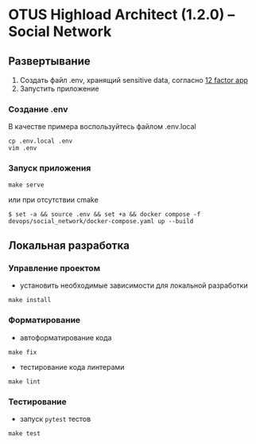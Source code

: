 # OTUS Highload Architect (1.2.0) – Social Network

## Развертывание

1. Создать файл .env, хранящий sensitive data, согласно [12 factor app](https://12factor.net/config)
2. Запустить приложение

### Создание .env

В качестве примера воспользуйтесь файлом .env.local

```shell
cp .env.local .env
vim .env
```

### Запуск приложения

```shell
make serve
```

или при отсутствии cmake

```shell
$ set -a && source .env && set +a && docker compose -f devops/social_network/docker-compose.yaml up --build
```

## Локальная разработка

### Управление проектом

- установить необходимые зависимости для локальной разработки
```shell
make install
```

### Форматирование

- автоформатирование кода
```shell
make fix
```
- тестирование кода линтерами
```shell
make lint
```

### Тестирование

- запуск `pytest` тестов
```shell
make test
```
